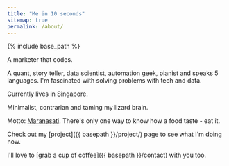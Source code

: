 ```yaml
---
title: "Me in 10 seconds"
sitemap: true
permalink: /about/
---
```

{% include base_path %}

A marketer that codes. 

A quant, story teller, data scientist, automation geek, pianist and speaks 5 languages. I'm fascinated with solving problems with tech and data. 

Currently lives in Singapore.

Minimalist, contrarian and taming my lizard brain. 

Motto: [Maranasati](https://en.wikipedia.org/wiki/Maranasati). There's only one way to know how a food taste - eat it. 

Check out my [project]({{ basepath }}/project/) page to see what I'm doing now. 

I'll love to [grab a cup of coffee]({{ basepath }}/contact) with you too.
